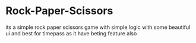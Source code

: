 # Rock-Paper-Scissors
its a simple rock paper scissors game with simple logic with some beautiful ui and best for timepass as it have beting feature also
